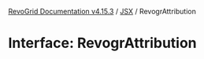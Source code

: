 [RevoGrid Documentation v4.15.3](README.md) / [JSX](Namespace.JSX.md) / RevogrAttribution

# Interface: RevogrAttribution
